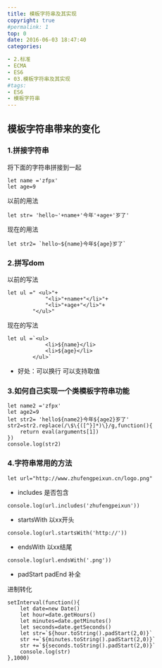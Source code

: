 ```yaml
---
title: 模板字符串及其实现
copyright: true
#permalink: 1
top: 0
date: 2016-06-03 18:47:40
categories:

- 2.标准
- ECMA
- ES6
- 03.模板字符串及其实现
#tags:
- ES6
- 模板字符串
---
```

## 模板字符串带来的变化
### 1.拼接字符串
将下面的字符串拼接到一起
```
let name ='zfpx'
let age=9
```
以前的用法
```
let str= 'hello~'+name+'今年'+age+'岁了'
```
现在的用法
```
let str2= `hello~${name}今年${age}岁了`
```
### 2.拼写dom
以前的写法
```
let ul =" <ul>"+
            "<li>"+name+"</li>"+
            "<li>"+age+"</li>"+
        "</ul>"
```
现在的写法
```
let ul =`<ul>
            <li>${name}</li>
            <li>${age}</li>
        </ul>`
```
- 好处：可以换行 可以支持取值

### 3.如何自己实现一个类模板字符串功能
```
let name2 ='zfpx'
let age2=9
let str2= 'hello${name2}今年${age2}岁了'
str2=str2.replace(/\$\{([^}]*)\}/g,function(){
    return eval(arguments[1])
})
console.log(str2)
```
### 4.字符串常用的方法
```
let url="http://www.zhufengpeixun.cn/logo.png"
```
- includes 是否包含
```
console.log(url.includes('zhufengpeixun'))
```
- startsWith 以xx开头
```
console.log(url.startsWith('http://'))
```
- endsWith 以xx结尾
```
console.log(url.endsWith('.png'))
```
- padStart padEnd 补全

进制转化
```
setInterval(function(){
    let date=new Date()
    let hour=date.getHours()
    let minutes=date.getMinutes()
    let seconds=date.getSeconds()
    let str=`${hour.toString().padStart(2,0)}`
    str +=`${minutes.toString().padStart(2,0)}`
    str +=`${seconds.toString().padStart(2,0)}`
    console.log(str)
},1000)
```